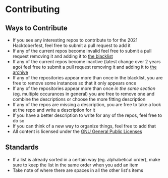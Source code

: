 # Contributing
## Ways to Contribute
* If you see any interesting repos to contribute to for the 2021 Hacktoberfest, feel free to submit a pull request to add it
* If any of the current repos become invalid feel free to submit a pull request removing it and adding it to [the blacklist](./blacklist)
* If any of the current repos become inactive (latest change over 2 years ago) feel free to submit a pull request removing it and adding it to [the archive](./archive)
* If any of the repositories appear more than once in the blacklist, you are free to remove some instances so that it only appears once
* If any of the repositories appear more than once *in the same section* (eg. multiple occurances in general) you are free to remove one and combine the descriptions or choose the more fitting description
* If any of the repos are missing a description, you are free to take a look at the repo and write a description for it
* If you have a better description to write for any of the repos, feel free to do so
* If you can think of a new way to organize things, feel free to add that
* All content is licensed under the [GNU General Public Licenses](./LICENSE)

## Standards
* If a list is already sorted in a certain way (eg. alphabetical order), make sure to keep the list in the same order when you add an item
* Take note of where there are spaces in all the other list's items
